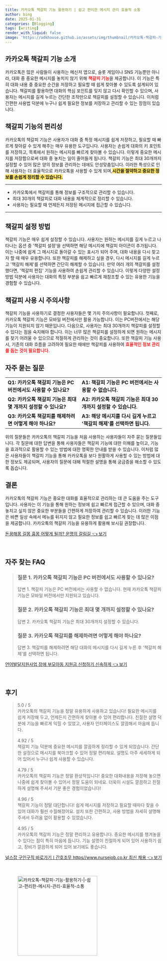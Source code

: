 ```yaml
---
title: 카카오톡 책갈피 기능 활용하기 | 쉽고 편리한 메시지 관리 효율적 소통
author: bing
date: 2025-01-31
categories: [Blogging]
tags: [writing]
render_with_liquid: false
image: 'https://adkhouse.github.io/assets/img/thumbnail/카카오톡-책갈피-기능-활용하기-|-쉽고-편리한-메시지-관리-효율적-소통.webp'
---
```



<h2 id='카카오톡_책갈피_기능_소개'>카카오톡 책갈피 기능 소개</h2>

<p>카카오톡은 많은 사람들이 사용하는 메신저 앱으로, 슬롯 게임이나 SNS 기능뿐만 아니라, 대화 중 중요한 메시지를 놓치지 않기 위해 <b><span style="color: #ee2323;">책갈피 기능</span></b>을 제공합니다. 이 기능은 특히 대화 내용 중 중요한 순간을 저장하고 필요할 때 쉽게 찾아볼 수 있도록 설계되어 있습니다. 책갈피를 활용하면 대화의 핵심 포인트를 잊지 않고 다시 확인할 수 있으며, 사용자는 메시지를 길게 누르는 간단한 조작만으로 책갈피를 설정할 수 있습니다. 이처럼 간편한 사용법 덕분에 누구나 쉽게 필요한 정보를 저장하고 관리할 수 있는 장점이 있습니다.</p>

<h2 id='책갈피_기능의_편리성'>책갈피 기능의 편리성</h2>

<p>카카오톡의 책갈피 기능은 사용자가 대화 중 특정 메시지를 쉽게 저장하고, 필요할 때 빠르게 찾아갈 수 있게 해주는 매우 유용한 도구입니다. 사용자는 손쉽게 대화의 키 포인트를 저장하고, 목록에서 원하는 메시지를 빠르게 찾아볼 수 있습니다. 이렇게 중요한 메시지를 저장함으로써 대화 중 놓치는 일이 줄어들게 됩니다. 책갈피 기능은 최대 30개까지 설정할 수 있어 많은 양의 정보를 관리하는 데에도 안성맞춤입니다. 이러한 특성으로 인해 사용자는 더 효율적으로 카카오톡을 사용할 수 있게 되며,<b><span style="background-color: #ffe066;">시간을 절약하고 중요한 정보를 손쉽게 정리할 수 있습니다.</span></b></p>

<hr />

<ul>
    <li>카카오톡에서 책갈피를 통해 정보를 구조적으로 관리할 수 있습니다.</li>
    <li>최대 30개의 책갈피로 대화 내용을 체계적으로 정리할 수 있습니다.</li>
    <li>사용자는 필요할 때 언제든지 저장된 메시지에 접근할 수 있습니다.</li>
</ul>

<hr />

<h2 id='책갈피_설정_방법'>책갈피 설정 방법</h2>

<p>책갈피 기능은 매우 쉽게 설정할 수 있습니다. 사용자는 원하는 메시지를 길게 누르고 나타나는 옵션 중 '책갈피 설정'을 선택하면 해당 메시지에 책갈피 아이콘이 추가됩니다. 이는 나중에 쉽게 그 메시지로 돌아갈 수 있는 표시가 되어 주며, 대화 내용을 다시 찾고자 할 때 매우 유용합니다. 또한 책갈피를 해제하고 싶을 경우, 다시 메시지를 길게 누르고 '책갈피 해제'를 선택하면 간단히 해제할 수 있습니다. 만약 여러 개의 책갈피를 설정했다면, '책갈피 편집' 기능을 사용하여 손쉽게 관리할 수 있습니다. 이렇게 다양한 설정 방법 덕분에 사용자는 대화의 특정 부분을 쉽고 빠르게 재참조할 수 있는 유용한 기능을 경험할 수 있습니다.</p>

<h2 id='책갈피_사용_시_주의사항'>책갈피 사용 시 주의사항</h2>

<p>책갈피 기능을 사용하기로 결정한 사용자들은 몇 가지 주의사항이 필요합니다. 첫째로, 카카오톡 책갈피 기능은 모바일 버전에서만 활용 가능합니다. 이는 PC버전에서는 해당 기능이 지원되지 않기 때문입니다. 다음으로, 사용자는 최대 30개까지 책갈피를 설정할 수 있다는 점을 숙지해야 합니다. 이는 너무 많은 책갈피를 설정하게 되면 원하는 메시지를 찾기 어려울 수 있으므로 적절하게 관리하는 것이 중요합니다. 또한 책갈피 기능 사용 시, 기존의 대화 흐름을 고려하여 필요한 때에만 책갈피를 사용하여 <b><span style="color: #ee2323;">효율적인 정보 관리를 돕는 것이 필요합니다.</span></b></p>

<h2 id='자주_묻는_질문'>자주 묻는 질문</h2>

<table>
    <tr>
        <td><b>Q1: 카카오톡 책갈피 기능은 PC 버전에서도 사용할 수 있나요?</b></td>
        <td><b>A1: 책갈피 기능은 PC 버전에서는 사용할 수 없습니다.</b></td>
    </tr>
    <tr>
        <td><b>Q2: 카카오톡 책갈피 기능은 최대 몇 개까지 설정할 수 있나요?</b></td>
        <td><b>A2: 카카오톡 책갈피 기능은 최대 30개까지 설정할 수 있습니다.</b></td>
    </tr>
    <tr>
        <td><b>Q3: 카카오톡 책갈피를 해제하려면 어떻게 해야 하나요?</b></td>
        <td><b>A3: 해당 메시지를 다시 길게 누르고 '책갈피 해제'를 선택하면 됩니다.</b></td>
    </tr>
</table>

<p>위의 질문들은 카카오톡의 책갈피 기능을 처음 사용하는 사용자들이 자주 묻는 질문들입니다. 각 질문에 대한 답변을 통해 사용자들은 책갈피 기능에 대한 이해를 높이고, 기능을 효과적으로 활용할 수 있는 방법에 대한 명확한 안내를 받을 수 있습니다. 이처럼 많은 사용자들이 책갈피 기능을 통해 카카오톡을 보다 원활하게 사용할 수 있는 방법에 대한 정보도 제공되며, 사용자의 질문에 대해 적절한 설명을 통해 궁금증을 해소할 수 있도록 돕습니다.</p>

<h2 id='결론'>결론</h2>

<p>카카오톡의 책갈피 기능은 중요한 대화를 효율적으로 관리하는 데 큰 도움을 주는 도구입니다. 사용자는 이 기능을 통해 원하는 정보에 쉽고 빠르게 접근할 수 있으며, 대화 중 놓치고 싶지 않은 중요한 부분들을 간편하게 저장하여 관리할 수 있습니다. 이러한 기능은 바쁜 일상 속에서 메뉴를 뒤지지 않고 필요한 정보를 쉽고 빠르게 찾는 데 많은 이점을 제공합니다. 카카오톡의 책갈피 기능을 유용하게 활용해 보시길 권장합니다.</p>


<p><a class="click-button" title="돈꿈해몽 길몽 흉몽 어떻게 될까? 운명의 갈림길" href="https://adkhouse.github.io/posts/%EB%8F%88%EA%BF%88%ED%95%B4%EB%AA%BD-%EA%B8%B8%EB%AA%BD-%ED%9D%89%EB%AA%BD-%EC%96%B4%EB%96%BB%EA%B2%8C-%EB%90%A0%EA%B9%8C-%EC%9A%B4%EB%AA%85%EC%9D%98-%EA%B0%88%EB%A6%BC%EA%B8%B8/" rel="dofollow">돈꿈해몽 길몽 흉몽 어떻게 될까? 운명의 갈림길 👈 보기</a></p><br>
<h2 id='자주_찾는_FAQ'>자주 찾는 FAQ</h2>
<div itemscope="" itemtype="https://schema.org/FAQPage"> 
<blockquote> 
<div itemscope="" itemprop="mainEntity" itemtype="https://schema.org/Question"> 
<h3 itemprop="name">질문 1. 카카오톡 책갈피 기능은 PC 버전에서도 사용할 수 있나요?</h3> 
<div itemscope="" itemprop="acceptedAnswer" itemtype="https://schema.org/Answer"> 
<span itemprop="text"> 
<p>답변 1. 책갈피 기능은 PC 버전에서는 사용할 수 없습니다. 현재 카카오톡 책갈피 기능은 모바일 버전에서만 지원되고 있습니다.</p> 
</span> 
</div> 
</div> 

<div itemscope="" itemprop="mainEntity" itemtype="https://schema.org/Question"> 
<h3 itemprop="name">질문 2. 카카오톡 책갈피 기능은 최대 몇 개까지 설정할 수 있나요?</h3> 
<div itemscope="" itemprop="acceptedAnswer" itemtype="https://schema.org/Answer"> 
<span itemprop="text"> 
<p>답변 2. 카카오톡 책갈피 기능은 최대 30개까지 설정할 수 있습니다.</p> 
</span> 
</div> 
</div> 

<div itemscope="" itemprop="mainEntity" itemtype="https://schema.org/Question"> 
<h3 itemprop="name">질문 3. 카카오톡 책갈피를 해제하려면 어떻게 해야 하나요?</h3> 
<div itemscope="" itemprop="acceptedAnswer" itemtype="https://schema.org/Answer"> 
<span itemprop="text"> 
<p>답변 3. 책갈피를 해제하려면 해당 대화의 메시지를 다시 길게 누른 후 '책갈피 해제'를 선택하면 됩니다.</p> 
</span> 
</div> 
</div> 
</blockquote> 
</div>
<p><a class="click-button" title="언어발달지원사업 장애 부모아동 지원금 신청하기 신속하게" href="https://adkhouse.github.io/posts/%EC%96%B8%EC%96%B4%EB%B0%9C%EB%8B%AC%EC%A7%80%EC%9B%90%EC%82%AC%EC%97%85-%EC%9E%A5%EC%95%A0-%EB%B6%80%EB%AA%A8%EC%95%84%EB%8F%99-%EC%A7%80%EC%9B%90%EA%B8%88-%EC%8B%A0%EC%B2%AD%ED%95%98%EA%B8%B0-%EC%8B%A0%EC%86%8D%ED%95%98%EA%B2%8C/" rel="dofollow">언어발달지원사업 장애 부모아동 지원금 신청하기 신속하게 👈 보기</a></p><br>
<h2 id='후기'>후기</h2>
<div itemscope itemtype="https://schema.org/Product">
  <blockquote>
  <div itemprop="review" itemscope itemtype="https://schema.org/Review">
      <div itemprop="reviewRating" itemscope itemtype="https://schema.org/Rating"> <span itemprop="ratingValue">5.0</span> / <span itemprop="bestRating">5</span> </div>
      <span itemprop="reviewBody">카카오톡의 책갈피 기능을 정말 유용하게 사용하고 있습니다! 필요한 메시지를 쉽게 저장해 두고, 언제든지 간편하게 찾아볼 수 있어 편리합니다. 친절한 설명 덕분에 기능을 빠르게 익힐 수 있었고, 사용자 인터페이스도 깔끔해서 마음에 듭니다.</span>
  </div>
  <br>
  <div itemprop="review" itemscope itemtype="https://schema.org/Review">
      <div itemprop="reviewRating" itemscope itemtype="https://schema.org/Rating"> <span itemprop="ratingValue">4.92</span> / <span itemprop="bestRating">5</span> </div>
      <span itemprop="reviewBody">책갈피 기능 덕분에 중요한 메시지를 깔끔하게 정리할 수 있게 되었습니다. 간단한 설정으로 메시지를 북마크할 수 있어 정말 편리해요. 설명도 아주 세세하게 되어 있어서 누구나 쉽게 사용할 수 있습니다.</span>
  </div>
  <br>
  <div itemprop="review" itemscope itemtype="https://schema.org/Review">
      <div itemprop="reviewRating" itemscope itemtype="https://schema.org/Rating"> <span itemprop="ratingValue">4.79</span> / <span itemprop="bestRating">5</span> </div>
      <span itemprop="reviewBody">카카오톡의 책갈피 기능은 정말 환상적입니다! 중요한 대화내용을 저장해 놓으면 나중에 쉽게 찾아볼 수 있어서 정말 도움이 되네요. 더욱이 시설도 깔끔하고 친절하게 설명해 주셔서 기분 좋은 경험이었습니다!</span>
  </div>
  <br>
  <div itemprop="review" itemscope itemtype="https://schema.org/Review">
      <div itemprop="reviewRating" itemscope itemtype="https://schema.org/Rating"> <span itemprop="ratingValue">4.96</span> / <span itemprop="bestRating">5</span> </div>
      <span itemprop="reviewBody">책갈피 기능이 정말 대단합니다! 쉽게 메시지를 저장하고 필요할 때마다 찾을 수 있어 대화가 훨씬 수월해졌어요. 설치 또한 간편하고, 사용 방법을 자세히 설명해 주셔서 두려움 없이 활용할 수 있었습니다.</span>
  </div>
  <br>
  <div itemprop="review" itemscope itemtype="https://schema.org/Review">
      <div itemprop="reviewRating" itemscope itemtype="https://schema.org/Rating"> <span itemprop="ratingValue">4.95</span> / <span itemprop="bestRating">5</span> </div>
      <span itemprop="reviewBody">카카오톡의 책갈피 기능은 정말 편리하고 유용합니다. 중요한 메시지를 챙겨놓을 수 있다는 점이 특히 마음에 듭니다. 기능 설명이 친절하게 되어 있어 사용하기 쉽고, 장비가 깔끔하게 되어 있어 보기에도 좋습니다.</span>
  </div>
  </blockquote>
</div>
<p><a class="click-button" title="널스잡 구인구직 바로가기ㅣ간호조무 https//www.nursejob.co.kr 최신 채용" href="https://adkhouse.github.io/posts/%EB%84%90%EC%8A%A4%EC%9E%A1-%EA%B5%AC%EC%9D%B8%EA%B5%AC%EC%A7%81-%EB%B0%94%EB%A1%9C%EA%B0%80%EA%B8%B0%E3%85%A3%EA%B0%84%ED%98%B8%EC%A1%B0%EB%AC%B4-httpswww.nursejob.co.kr-%EC%B5%9C%EC%8B%A0-%EC%B1%84%EC%9A%A9/" rel="dofollow">널스잡 구인구직 바로가기ㅣ간호조무 https//www.nursejob.co.kr 최신 채용 👈 보기</a></p><br>
<figure class="image"><img src="https://adkhouse.github.io/assets/img/thumbnail/카카오톡-책갈피-기능-활용하기-|-쉽고-편리한-메시지-관리-효율적-소통.webp" alt="카카오톡-책갈피-기능-활용하기-|-쉽고-편리한-메시지-관리-효율적-소통" width="256" height="256"></figure>